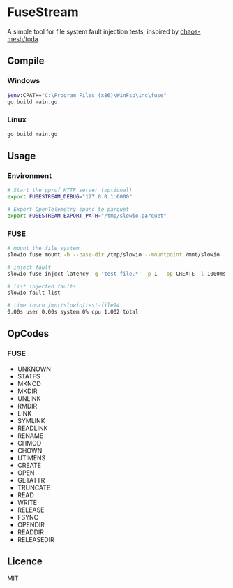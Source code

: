 # FuseStream

A simple tool for file system fault injection tests, inspired by [chaos-mesh/toda](https://github.com/chaos-mesh/toda).

## Compile

### Windows

```bash
$env:CPATH="C:\Program Files (x86)\WinFsp\inc\fuse"
go build main.go
```

### Linux

```bash
go build main.go
```

## Usage

### Environment

```bash
# Start the pprof HTTP server (optional)
export FUSESTREAM_DEBUG="127.0.0.1:6000"

# Export OpenTelemetry spans to parquet
export FUSESTREAM_EXPORT_PATH="/tmp/slowio.parquet"
```

### FUSE

```bash
# mount the file system
slowio fuse mount -b --base-dir /tmp/slowio --mountpoint /mnt/slowio

# inject fault
slowio fuse inject-latency -g 'test-file.*' -p 1 --op CREATE -l 1000ms

# list injected faults
slowio fault list

# time touch /mnt/slowio/test-file14
0.00s user 0.00s system 0% cpu 1.002 total
```

## OpCodes

### FUSE

- UNKNOWN
- STATFS
- MKNOD
- MKDIR
- UNLINK
- RMDIR
- LINK
- SYMLINK
- READLINK
- RENAME
- CHMOD
- CHOWN
- UTIMENS
- CREATE
- OPEN
- GETATTR
- TRUNCATE
- READ
- WRITE
- RELEASE
- FSYNC
- OPENDIR
- READDIR
- RELEASEDIR

## Licence

MIT
